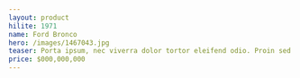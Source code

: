 ```yaml
---
layout: product
hilite: 1971
name: Ford Bronco
hero: /images/1467043.jpg
teaser: Porta ipsum, nec viverra dolor tortor eleifend odio. Proin sed placerat quam. Aliquam turpis velit, lacinia nec diam imperdiet, rhoncus gravida eros.
price: $000,000,000
---
```

